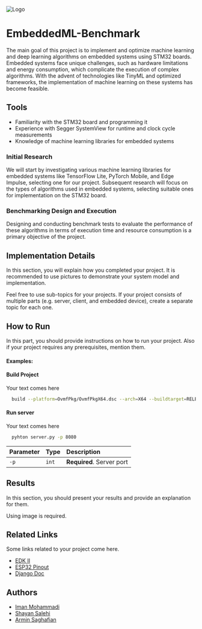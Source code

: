 
![Logo](https://via.placeholder.com/600x150?text=Your+Logo+Here+600x150)


# EmbeddedML-Benchmark

The main goal of this project is to implement and optimize machine learning and deep learning algorithms on embedded systems using STM32 boards. Embedded systems face unique challenges, such as hardware limitations and energy consumption, which complicate the execution of complex algorithms. With the advent of technologies like TinyML and optimized frameworks, the implementation of machine learning on these systems has become feasible.

## Tools
- Familiarity with the STM32 board and programming it
- Experience with Segger SystemView for runtime and clock cycle measurements
- Knowledge of machine learning libraries for embedded systems

### Initial Research
We will start by investigating various machine learning libraries for embedded systems like TensorFlow Lite, PyTorch Mobile, and Edge Impulse, selecting one for our project. Subsequent research will focus on the types of algorithms used in embedded systems, selecting suitable ones for implementation on the STM32 board.

### Benchmarking Design and Execution
Designing and conducting benchmark tests to evaluate the performance of these algorithms in terms of execution time and resource consumption is a primary objective of the project.

## Implementation Details

In this section, you will explain how you completed your project. It is recommended to use pictures to demonstrate your system model and implementation.


Feel free to use sub-topics for your projects. If your project consists of multiple parts (e.g. server, client, and embedded device), create a separate topic for each one.

## How to Run

In this part, you should provide instructions on how to run your project. Also if your project requires any prerequisites, mention them. 

#### Examples:
#### Build Project
Your text comes here
```bash
  build --platform=OvmfPkg/OvmfPkgX64.dsc --arch=X64 --buildtarget=RELEASE --tagname=GCC5
```

#### Run server
Your text comes here
```bash
  pyhton server.py -p 8080
```

| Parameter | Type     | Description                |
| :-------- | :------- | :------------------------- |
| `-p` | `int` | **Required**. Server port |



## Results
In this section, you should present your results and provide an explanation for them.

Using image is required.

## Related Links
Some links related to your project come here.
 - [EDK II](https://github.com/tianocore/edk2)
 - [ESP32 Pinout](https://randomnerdtutorials.com/esp32-pinout-reference-gpios/)
 - [Django Doc](https://docs.djangoproject.com/en/5.0/)

## Authors
- [Iman Mohammadi](https://github.com/Imanm02)
- [Shayan Salehi](https://github.com/ShayanSalehi81)
- [Armin Saghafian](https://github.com/ArminS03)
